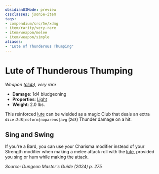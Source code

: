 ```yaml
---
obsidianUIMode: preview
cssclasses: json5e-item
tags:
- compendium/src/5e/xdmg
- item/rarity/very-rare
- item/weapon/melee
- item/weapon/simple
aliases: 
- "Lute of Thunderous Thumping"
---
```

# Lute of Thunderous Thumping
*Weapon ([club](/3-Mechanics/CLI/items/club-xphb.md)), very rare*  


- **Damage**: 1d4 bludgeoning
- **Properties**: [Light](item-properties.md#Light)
- **Weight**: 2.0 lbs.

This reinforced [lute](/3-Mechanics/CLI/items/lute-xphb.md) can be wielded as a magic Club that deals an extra `dice:2d8|noform|noparens|avg` (`2d8`) Thunder damage on a hit.

## Sing and Swing

If you're a Bard, you can use your Charisma modifier instead of your Strength modifier when making a melee attack roll with the [lute](/3-Mechanics/CLI/items/lute-xphb.md), provided you sing or hum while making the attack.

*Source: Dungeon Master's Guide (2024) p. 275*